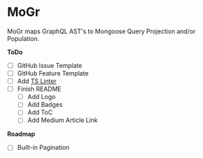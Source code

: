 # MoGr
MoGr maps GraphQL AST's to Mongoose Query Projection and/or Population.

**ToDo**
- [ ] GitHub Issue Template
- [ ] GitHub Feature Template
- [ ] Add [TS Linter](https://itnext.io/step-by-step-building-and-publishing-an-npm-typescript-package-44fe7164964c)
- [ ] Finish README
  - [ ] Add Logo
  - [ ] Add Badges
  - [ ] Add ToC
  - [ ] Add Medium Article Link

**Roadmap**
- [ ] Built-in Pagination
